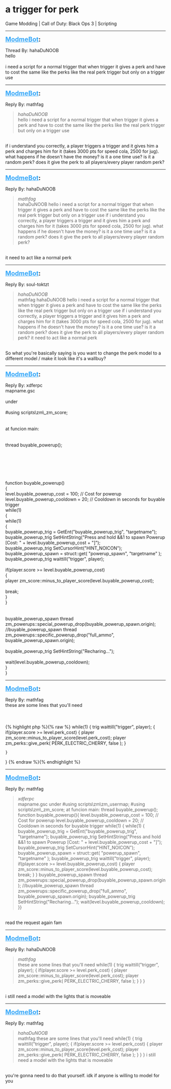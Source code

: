 # a trigger for perk
Game Modding | Call of Duty: Black Ops 3 | Scripting

---
<strong style="font-size: 1.4em;"><span style="text-decoration: underline;text-decoration-color: #34a7f9;"><span style="color:#34a7f9;">ModmeBot</span></span>:</strong>

<p>Thread By: hahaDuNOOB<br />hello<br /> <br />i need a script for a normal trigger that when trigger it gives a perk and have to cost the same like the perks like the real perk trigger but only on a trigger use</p>

---
<strong style="font-size: 1.4em;"><span style="text-decoration: underline;text-decoration-color: #34a7f9;"><span style="color:#34a7f9;">ModmeBot</span></span>:</strong>

<p>Reply By: mathfag<br /><blockquote><em>hahaDuNOOB</em><br />hello   i need a script for a normal trigger that when trigger it gives a perk and have to cost the same like the perks like the real perk trigger but only on a trigger use  </blockquote><br /> if i understand you correctly, a player triggers a trigger and it gives him a perk and charges him for it (takes 3000 pts for speed cola, 2500 for jug). what happens if he doesn&#39;t have the money? is it a one time use? is it a random perk? does it give the perk to all players/every player random perk?</p>

---
<strong style="font-size: 1.4em;"><span style="text-decoration: underline;text-decoration-color: #34a7f9;"><span style="color:#34a7f9;">ModmeBot</span></span>:</strong>

<p>Reply By: hahaDuNOOB<br /><blockquote><em>mathfag</em><br />hahaDuNOOB hello   i need a script for a normal trigger that when trigger it gives a perk and have to cost the same like the perks like the real perk trigger but only on a trigger use    if i understand you correctly, a player triggers a trigger and it gives him a perk and charges him for it (takes 3000 pts for speed cola, 2500 for jug). what happens if he doesn&#39;t have the money? is it a one time use? is it a random perk? does it give the perk to all players/every player random perk?</blockquote><br /> it need to act like a normal perk</p>

---
<strong style="font-size: 1.4em;"><span style="text-decoration: underline;text-decoration-color: #34a7f9;"><span style="color:#34a7f9;">ModmeBot</span></span>:</strong>

<p>Reply By: soul-toktzt<br /><blockquote><em>hahaDuNOOB</em><br />mathfag hahaDuNOOB hello   i need a script for a normal trigger that when trigger it gives a perk and have to cost the same like the perks like the real perk trigger but only on a trigger use    if i understand you correctly, a player triggers a trigger and it gives him a perk and charges him for it (takes 3000 pts for speed cola, 2500 for jug). what happens if he doesn&#39;t have the money? is it a one time use? is it a random perk? does it give the perk to all players/every player random perk?  it need to act like a normal perk</blockquote><br /> So what you&#39;re basically saying is you want to change the perk model to a different model / make it look like it&#39;s a wallbuy?</p>

---
<strong style="font-size: 1.4em;"><span style="text-decoration: underline;text-decoration-color: #34a7f9;"><span style="color:#34a7f9;">ModmeBot</span></span>:</strong>

<p>Reply By: xdferpc<br />mapname.gsc<br /> <br />under<br /> <br />#using scripts\zm\_zm_score;<br /> <br /> <br />at funcion main:<br /> <br /> <br />thread buyable_powerup();<br /> <br /> <br /> <br /> <br /> <br /> <br />function buyable_powerup()<br />{<br /> level.buyable_powerup_cost = 100; // Cost for powerup<br /> level.buyable_powerup_cooldown = 20; // Cooldown in seconds for buyable trigger<br /> while(1)<br /> {<br /> while(1)<br /> {<br /> buyable_powerup_trig = GetEnt(&quot;buyable_powerup_trig&quot;, &quot;targetname&quot;); <br /> buyable_powerup_trig SetHintString(&quot;Press and hold &amp;&amp;1 to spawn Powerup [Cost: &quot; + level.buyable_powerup_cost + &quot;]&quot;);<br /> buyable_powerup_trig SetCursorHint(&quot;HINT_NOICON&quot;);<br /> buyable_powerup_spawn = struct::get( &quot;powerup_spawn&quot;, &quot;targetname&quot; );<br /> buyable_powerup_trig waittill(&quot;trigger&quot;, player);<br /><br /> if(player.score &gt;= level.buyable_powerup_cost)<br /> {<br /> player zm_score::minus_to_player_score(level.buyable_powerup_cost);<br /><br /> break;<br /> }<br /> }<br /><br /><br /> buyable_powerup_spawn thread zm_powerups::special_powerup_drop(buyable_powerup_spawn.origin);<br /> //buyable_powerup_spawn thread zm_powerups::specific_powerup_drop(&quot;full_ammo&quot;, buyable_powerup_spawn.origin);<br /><br /> buyable_powerup_trig SetHintString(&quot;Recharing...&quot;);<br /><br /> wait(level.buyable_powerup_cooldown);<br /> }<br />}</p>

---
<strong style="font-size: 1.4em;"><span style="text-decoration: underline;text-decoration-color: #34a7f9;"><span style="color:#34a7f9;">ModmeBot</span></span>:</strong>

<p>Reply By: mathfag<br />these are some lines that you&#39;ll need<br /> <br /> <br /> <br />{% highlight php %}{% raw %}
while(1)
{
trig waittill("trigger", player);
	{
	if(player.score &gt;= level.perk_cost)
		{
		player zm_score::minus_to_player_score(level.perk_cost);
                player zm_perks::give_perk( PERK_ELECTRIC_CHERRY, false );
		}

	}
}
{% endraw %}{% endhighlight %}
</p>

---
<strong style="font-size: 1.4em;"><span style="text-decoration: underline;text-decoration-color: #34a7f9;"><span style="color:#34a7f9;">ModmeBot</span></span>:</strong>

<p>Reply By: mathfag<br /><blockquote><em>xdferpc</em><br />mapname.gsc   under #using scripts\zm\zm_usermap;   #using scripts\zm\_zm_score;     at funcion main:     thread buyable_powerup();             function buyable_powerup(){ level.buyable_powerup_cost = 100; // Cost for powerup level.buyable_powerup_cooldown = 20; // Cooldown in seconds for buyable trigger while(1) { while(1) { buyable_powerup_trig = GetEnt(&quot;buyable_powerup_trig&quot;, &quot;targetname&quot;); buyable_powerup_trig SetHintString(&quot;Press and hold &amp;&amp;1 to spawn Powerup [Cost: &quot; + level.buyable_powerup_cost + &quot;]&quot;); buyable_powerup_trig SetCursorHint(&quot;HINT_NOICON&quot;); buyable_powerup_spawn = struct::get( &quot;powerup_spawn&quot;, &quot;targetname&quot; ); buyable_powerup_trig waittill(&quot;trigger&quot;, player); if(player.score &gt;= level.buyable_powerup_cost) { player zm_score::minus_to_player_score(level.buyable_powerup_cost); break; } } buyable_powerup_spawn thread zm_powerups::special_powerup_drop(buyable_powerup_spawn.origin); //buyable_powerup_spawn thread zm_powerups::specific_powerup_drop(&quot;full_ammo&quot;, buyable_powerup_spawn.origin); buyable_powerup_trig SetHintString(&quot;Recharing...&quot;); wait(level.buyable_powerup_cooldown); }}      </blockquote><br /> read the request again fam</p>

---
<strong style="font-size: 1.4em;"><span style="text-decoration: underline;text-decoration-color: #34a7f9;"><span style="color:#34a7f9;">ModmeBot</span></span>:</strong>

<p>Reply By: hahaDuNOOB<br /><blockquote><em>mathfag</em><br />these are some lines that you&#39;ll need       while(1) { trig waittill(&quot;trigger&quot;, player); { if(player.score &gt;= level.perk_cost) { player zm_score::minus_to_player_score(level.perk_cost); player zm_perks::give_perk( PERK_ELECTRIC_CHERRY, false ); } } }      </blockquote><br /> i still need a model with the lights  that is moveable</p>

---
<strong style="font-size: 1.4em;"><span style="text-decoration: underline;text-decoration-color: #34a7f9;"><span style="color:#34a7f9;">ModmeBot</span></span>:</strong>

<p>Reply By: mathfag<br /><blockquote><em>hahaDuNOOB</em><br />mathfag these are some lines that you&#39;ll need       while(1) { trig waittill(&quot;trigger&quot;, player); { if(player.score &gt;= level.perk_cost) { player zm_score::minus_to_player_score(level.perk_cost); player zm_perks::give_perk( PERK_ELECTRIC_CHERRY, false ); } } }        i still need a model with the lights  that is moveable    </blockquote><br /> you&#39;re gonna need to do that yourself. idk if anyone is willing to model for you</p>
